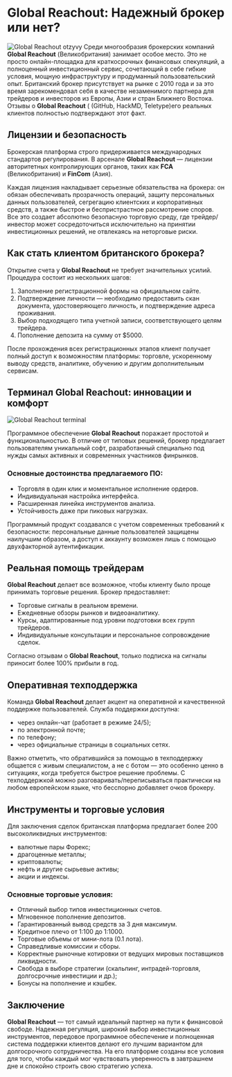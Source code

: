 
# Global Reachout: Надежный брокер или нет?
![Global Reachout otzyvy](https://github.com/user-attachments/assets/5955facf-e8a0-4edf-a0ca-c1255e8b478b)
Среди многообразия брокерских компаний **Global Reachout** (Великобритания) занимает особое место. Это не просто онлайн-площадка для краткосрочных финансовых спекуляций, а полноценный инвестиционный сервис, сочетающий в себе гибкие условия, мощную инфраструктуру и продуманный пользовательский опыт. Британский брокер присутствует на рынке с 2010 года и за это время зарекомендовал себя в качестве незаменимого партнера для трейдеров и инвесторов из Европы, Азии и стран Ближнего Востока. Отзывы о **Global Reachout** ( (GitHub, HackMD, Teletype)его реальных клиентов полностью подтверждают этот факт.

## Лицензии и безопасность

Брокерская платформа строго придерживается международных стандартов регулирования. В арсенале **Global Reachout** — лицензии авторитетных контролирующих органов, таких как **FCA** (Великобритания) и **FinCom** (Азия).

Каждая лицензия накладывает серьезные обязательства на брокера: он обязан обеспечивать прозрачность операций, защиту персональных данных пользователей, сегрегацию клиентских и корпоративных средств, а также быстрое и беспристрастное рассмотрение споров. Все это создает абсолютно безопасную торговую среду, где трейдер/инвестор может сосредоточиться исключительно на принятии инвестиционных решений, не отвлекаясь на неторговые риски.

## Как стать клиентом британского брокера?

Открытие счета у **Global Reachout** не требует значительных усилий. Процедура состоит из нескольких шагов:

1. Заполнение регистрационной формы на официальном сайте.
2. Подтверждение личности — необходимо предоставить скан документа, удостоверяющего личность, и подтверждение адреса проживания.
3. Выбор подходящего типа учетной записи, соответствующего целям трейдера.
4. Пополнение депозита на сумму от $5000.

После прохождения всех регистрационных этапов клиент получает полный доступ к возможностям платформы: торговле, ускоренному выводу средств, аналитике, обучению и другим дополнительным сервисам.

## Терминал Global Reachout: инновации и комфорт

![Global Reachout terminal](https://github.com/user-attachments/assets/fab722a5-133f-4ccc-a9c5-b1bb54991119)

Программное обеспечение **Global Reachout** поражает простотой и функциональностью. В отличие от типовых решений, брокер предлагает пользователям уникальный софт, разработанный специально под нужды самых активных и современных участников финрынков.

### Основные достоинства предлагаемого ПО:
- Торговля в один клик и моментальное исполнение ордеров.
- Индивидуальная настройка интерфейса.
- Расширенная линейка инструментов анализа.
- Устойчивость даже при пиковых нагрузках.
  
Программный продукт создавался с учетом современных требований к безопасности: персональные данные пользователей защищены наилучшим образом, а доступ к аккаунту возможен лишь с помощью двухфакторной аутентификации.

## Реальная помощь трейдерам

**Global Reachout** делает все возможное, чтобы клиенту было проще принимать торговые решения. Брокер предоставляет:
- Торговые сигналы в реальном времени.
- Ежедневные обзоры рынков и видеоаналитику.
- Курсы, адаптированные под уровни подготовки всех групп трейдеров.
- Индивидуальные консультации и персональное сопровождение сделок.

Согласно отзывам о **Global Reachout**, только подписка на сигналы приносит более 100% прибыли в год.

## Оперативная техподдержка

Команда **Global Reachout** делает акцент на оперативной и качественной поддержке пользователей. Служба поддержки доступна:
- через онлайн-чат (работает в режиме 24/5);
- по электронной почте;
- по телефону;
- через официальные страницы в социальных сетях.

Важно отметить, что обратившийся за помощью в техподдержку общается с живым специалистом, а не с ботом — это особенно ценно в ситуациях, когда требуется быстрое решение проблемы. С техподдержкой можно разговаривать/переписываться практически на любом европейском языке, что бесспорно добавляет очков брокеру.

## Инструменты и торговые условия

Для заключения сделок британская платформа предлагает более 200 высоколиквидных инструментов:
- валютные пары Форекс;
- драгоценные металлы;
- криптовалюты;
- нефть и другие сырьевые активы;
- акции и индексы.

### Основные торговые условия:
- Отличный выбор типов инвестиционных счетов.
- Мгновенное пополнение депозитов.
- Гарантированный вывод средств за 3 дня максимум.
- Кредитное плечо от 1:100 до 1:1000.
- Торговые объемы от мини-лота (0.1 лота).
- Справедливые комиссии и сборы.
- Корректные рыночные котировки от ведущих мировых поставщиков ликвидности.
- Свобода в выборе стратегии (скальпинг, интрадей-торговля, долгосрочные инвестиции и др.);
- Бонусы на пополнение и кэшбек.

## Заключение

**Global Reachout** — тот самый идеальный партнер на пути к финансовой свободе. Надежная регуляция, широкий выбор инвестиционных инструментов, передовое программное обеспечение и полноценная система поддержки клиентов делают его лучшим вариантом для долгосрочного сотрудничества. На его платформе созданы все условия для того, чтобы каждый мог чувствовать уверенность в завтрашнем дне и спокойно строить свою стратегию успеха.
